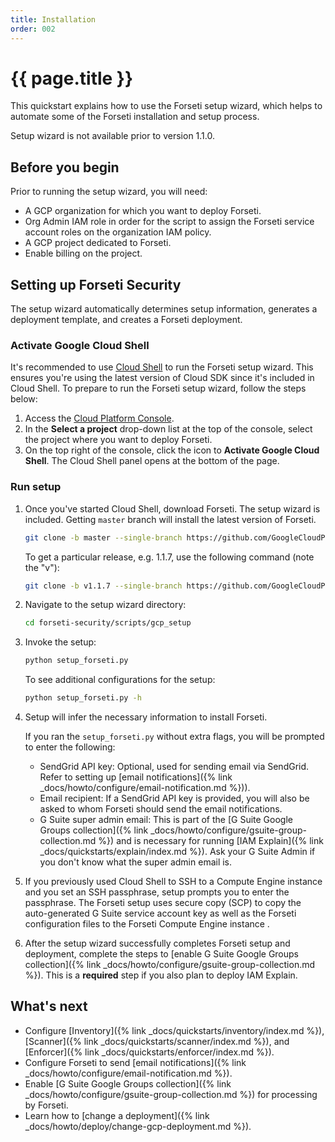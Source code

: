 ```yaml
---
title: Installation
order: 002
---
```

# {{ page.title }}

This quickstart explains how to use the Forseti setup wizard, which helps to 
automate some of the Forseti installation and setup process.

Setup wizard is not available prior to version 1.1.0.

## Before you begin

Prior to running the setup wizard, you will need:

  - A GCP organization for which you want to deploy Forseti.
  - Org Admin IAM role in order for the script to assign the Forseti 
  service account roles on the organization IAM policy.
  - A GCP project dedicated to Forseti.
  - Enable billing on the project.


## Setting up Forseti Security

The setup wizard automatically determines setup information, generates a 
deployment template, and creates a Forseti deployment.

### Activate Google Cloud Shell

It's recommended to use [Cloud Shell](https://cloud.google.com/shell/docs/quickstart) to run the Forseti setup wizard. This ensures you're using the latest version of Cloud SDK since it's included in Cloud Shell. To prepare to run the Forseti setup wizard, follow the steps below:

  1. Access the [Cloud Platform Console](https://console.cloud.google.com/).
  1. In the **Select a project** drop-down list at the top of the console, select the project where you want to deploy Forseti.
  1. On the top right of the console, click the icon to **Activate Google Cloud Shell**. The Cloud Shell panel opens at the bottom of the page.

### Run setup
  
  1. Once you've started Cloud Shell, download Forseti. The setup wizard is included.
     Getting `master` branch will install the latest version of Forseti.
 
      ```bash
      git clone -b master --single-branch https://github.com/GoogleCloudPlatform/forseti-security
      ``` 
  
     To get a particular release, e.g. 1.1.7, use the following command (note the "v"):

      ```bash
      git clone -b v1.1.7 --single-branch https://github.com/GoogleCloudPlatform/forseti-security
      ```

  1. Navigate to the setup wizard directory:
  
      ```bash
      cd forseti-security/scripts/gcp_setup
      ```

  1. Invoke the setup:
     
      ```bash
      python setup_forseti.py
      ```
      
      To see additional configurations for the setup:

      ```bash
      python setup_forseti.py -h
      ```

  1. Setup will infer the necessary information to install Forseti.
  
     If you ran the `setup_forseti.py` without extra flags, you will be 
     prompted to enter the following:
     
     * SendGrid API key: Optional, used for sending email via SendGrid. Refer to 
       setting up [email notifications]({% link _docs/howto/configure/email-notification.md %})).
     * Email recipient: If a SendGrid API key is provided, you will also be asked
       to whom Forseti should send the email notifications.
     * G Suite super admin email: This is part of the 
       [G Suite Google Groups collection]({% link _docs/howto/configure/gsuite-group-collection.md %}) 
       and is necessary for running [IAM Explain]({% link _docs/quickstarts/explain/index.md %}). 
       Ask your G Suite Admin if you don't know what the super admin email is.

  1. If you previously used Cloud Shell to SSH to a Compute Engine instance and 
     you set an SSH passphrase, setup prompts you to enter the passphrase. 
     The Forseti setup uses secure copy (SCP) to copy the auto-generated G Suite 
     service account key as well as the Forseti configuration files to the 
     Forseti Compute Engine instance .

  1. After the setup wizard successfully completes Forseti setup and deployment, 
     complete the steps to [enable G Suite Google Groups collection]({% link _docs/howto/configure/gsuite-group-collection.md %}). This is a **required** step if you also plan to deploy IAM Explain.

## What's next

  - Configure [Inventory]({% link _docs/quickstarts/inventory/index.md %}),
  [Scanner]({% link _docs/quickstarts/scanner/index.md %}),
  and [Enforcer]({% link _docs/quickstarts/enforcer/index.md %}).
  - Configure Forseti to send [email notifications]({% link _docs/howto/configure/email-notification.md %}).
  - Enable [G Suite Google Groups collection]({% link _docs/howto/configure/gsuite-group-collection.md %})
  for processing by Forseti.
  - Learn how to [change a deployment]({% link _docs/howto/deploy/change-gcp-deployment.md %}).
